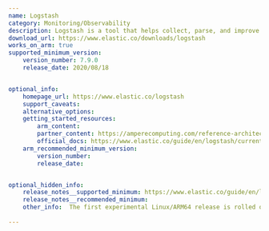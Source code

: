 ```yaml
---
name: Logstash
category: Monitoring/Observability
description: Logstash is a tool that helps collect, parse, and improve log and event data from different sources. It lets you manage data pipelines in real-time, providing insights and analysis for complex setups across multiple locations.
download_url: https://www.elastic.co/downloads/logstash
works_on_arm: true
supported_minimum_version:
    version_number: 7.9.0
    release_date: 2020/08/18


optional_info:
    homepage_url: https://www.elastic.co/logstash
    support_caveats:
    alternative_options:
    getting_started_resources:
        arm_content: 
        partner_content: https://amperecomputing.com/reference-architecture/deploying-an-elk-stack-on-google-tau-t2a
        official_docs: https://www.elastic.co/guide/en/logstash/current/installing-logstash.html
    arm_recommended_minimum_version:
        version_number: 
        release_date:


optional_hidden_info:
    release_notes__supported_minimum: https://www.elastic.co/guide/en/logstash/7.9/logstash-7-9-0.html#_arm64_support_experimental
    release_notes__recommended_minimum:
    other_info:  The first experimental Linux/ARM64 release is rolled out in version v7.9.0.
    
---
```

